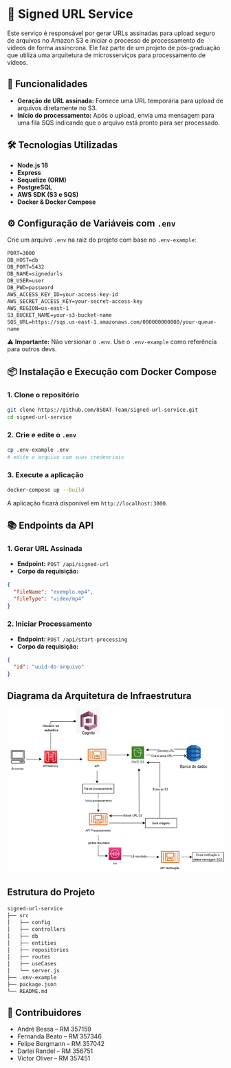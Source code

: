 # 📁 Signed URL Service

Este serviço é responsável por gerar URLs assinadas para upload seguro de arquivos no Amazon S3 e iniciar o processo de processamento de vídeos de forma assíncrona. Ele faz parte de um projeto de pós-graduação que utiliza uma arquitetura de microsserviços para processamento de vídeos.

## 🚀 Funcionalidades

- **Geração de URL assinada:** Fornece uma URL temporária para upload de arquivos diretamente no S3.
- **Início do processamento:** Após o upload, envia uma mensagem para uma fila SQS indicando que o arquivo está pronto para ser processado.

## 🛠️ Tecnologias Utilizadas

- **Node.js 18**
- **Express**
- **Sequelize (ORM)**
- **PostgreSQL**
- **AWS SDK (S3 e SQS)**
- **Docker & Docker Compose**

## ⚙️ Configuração de Variáveis com `.env`

Crie um arquivo `.env` na raiz do projeto com base no `.env-example`:

```env
PORT=3000
DB_HOST=db
DB_PORT=5432
DB_NAME=signedurls
DB_USER=user
DB_PWD=password
AWS_ACCESS_KEY_ID=your-access-key-id
AWS_SECRET_ACCESS_KEY=your-secret-access-key
AWS_REGION=us-east-1
S3_BUCKET_NAME=your-s3-bucket-name
SQS_URL=https://sqs.us-east-1.amazonaws.com/000000000000/your-queue-name
```

⚠️ **Importante:** Não versionar o `.env`. Use o `.env-example` como referência para outros devs.

## 📦 Instalação e Execução com Docker Compose

### 1. Clone o repositório

```bash
git clone https://github.com/8SOAT-Team/signed-url-service.git
cd signed-url-service
```

### 2. Crie e edite o `.env`

```bash
cp .env-example .env
# edite o arquivo com suas credenciais
```

### 3. Execute a aplicação

```bash
docker-compose up --build
```

A aplicação ficará disponível em `http://localhost:3000`.

## 📚 Endpoints da API

### 1. Gerar URL Assinada

- **Endpoint:** `POST /api/signed-url`
- **Corpo da requisição:**

```json
{
  "fileName": "exemplo.mp4",
  "fileType": "video/mp4"
}
```

### 2. Iniciar Processamento

- **Endpoint:** `POST /api/start-processing`
- **Corpo da requisição:**

```json
{
  "id": "uuid-do-arquivo"
}
```

## Diagrama da Arquitetura de Infraestrutura

![Diagrama da Arquitetura de Infraestrutura](/FastVideo.drawio.png)


## Estrutura do Projeto

```
signed-url-service
├── src
│   ├── config
│   ├── controllers
│   ├── db
│   ├── entities
│   ├── repositories
│   ├── routes
│   ├── useCases
│   └── server.js
├── .env-example
├── package.json
└── README.md
```

## 👥 Contribuidores

- André Bessa – RM 357159  
- Fernanda Beato – RM 357346  
- Felipe Bergmann – RM 357042  
- Darlei Randel – RM 356751  
- Victor Oliver – RM 357451